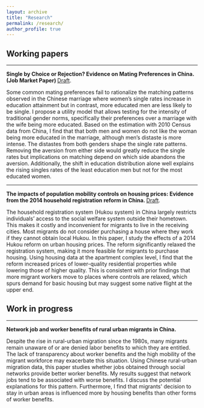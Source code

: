 ```yaml
---
layout: archive
title: "Research"
permalink: /research/
author_profile: true
---
```


Working papers
------
***
<b>Single by Choice or Rejection? Evidence on Mating Preferences in China. (Job Market Paper) </b> [Draft](https://xuchaogao.github.io/files/matching_draft.pdf).

Some common mating preferences fail to rationalize the matching patterns observed in the Chinese marriage where women’s single rates increase in education attainment but in contrast, more educated men are less likely to be single. I propose a utility model that allows testing for the intensity of traditional gender norms, specifically their preferences over a marriage with the wife being more educated. Based on the estimation with 2010 Census data from China, I find that that both men and women do not like the woman being more educated in the marriage, although men’s distaste is more intense. The distastes from both genders shape the single rate patterns. Removing the aversion from either side would greatly reduce the single rates but implications on matching depend on which side abandons the aversion. Additionally, the shift in education distribution alone well explains the rising singles rates of the least education men but not for the most educated women.

***
<b> The impacts of population mobility controls on housing prices: Evidence from the 2014
household registration reform in China. </b> [Draft](https://xuchaogao.github.io/files/reform.pdf).

The household registration system (Hukou system) in China largely restricts individuals’ access to the social welfare system outside their hometown. This makes it costly and inconvenient for migrants to live in the receiving cities. Most migrants do not consider purchasing a house where they work if they cannot obtain local Hukou. In this paper, I study the effects of a 2014 Hukou reform on urban housing prices. The reform significantly relaxed the registration system, making it more feasible for migrants to purchase housing. Using housing data at the apartment complex level, I find that the reform increased prices of lower-quality residential properties while lowering those of higher quality. This is consistent with prior findings that more migrant workers move to places where controls are relaxed, which spurs demand for basic housing but may suggest some native flight at the upper end.


Work in progress
------

***

<b> Network job and worker benefits of rural urban migrants in China.</b>

Despite the rise in rural-urban migration since the 1980s, many migrants remain unaware of or are denied labor benefits to which they are entitled. The lack of transparency about worker benefits and the high mobility of the migrant workforce may exacerbate this situation. Using Chinese rural-urban migration data, this paper studies whether jobs obtained through social networks provide better worker benefits. My results suggest that network jobs tend to be associated with worse benefits. I discuss the potential explanations for this pattern. Furthermore, I find that migrants' decision to stay in urban areas is influenced more by housing benefits than other forms of worker benefits.
